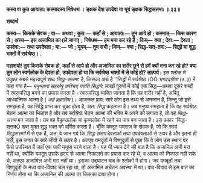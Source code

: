 **कस्य वा कुत आयाता: कस्मादस्य निषेधथ ।** **ङ्क्षक देवा उपदेवा या यूयं ङ्क्षक सिद्धसत्तमा: ॥ ३३॥** 

**शब्दार्थ** 

**कस्य—** **किसके सेवक** **; वा—** **अथवा** **; कुत:—** **कहाँ से** **; आयाता:—** **तुम आये हो** **; कस्मात्—** **किस कारण से** **; अस्य—** **इस** **अजामिल का (ले जाना)** **; निषेधथ—** **हम मना कर रहे हैं** **; किम्—** **क्या** **; देवा:—** **देवता** **; उपदेवा:—** **तथा उपदेवता** **; या:—** **जो** **; यूयम्—** **तुम सभी** **; किम्—** **क्या** **; सिद्ध-सत्-तमा:—** **सिद्धों या शुद्ध भक्तों में सर्वश्रेष्ठ।** **.** 

**महाशयो! तुम किसके सेवक हो, कहाँ से आये हो और अजामिल का शरीर छूने से हमें** **क्यों मना कर रहे हो? क्या तुम लोग स्वर्गलोक के देवता हो, उपदेवता हो या कि सर्वश्रेष्ठ** **भक्तों में से कोई हो?** **तात्पर्य :** इस श्लोक में प्रयुक्त सबसे महत्त्वपूर्ण शब्द *सिद्ध-सत्तमा:* है, जिसका अर्थ है ''सिद्धों में सर्वश्रेष्ठ।ÓÓ *भगवद्गीता* (७.३) में कहा गया है— *मनुष्याणां सहस्रेषु कश्चिद् यतति* *सिद्धये:* लाखों पुरुषों में कोई एक सिद्ध—अथवा दूसरे शब्दों में स्वरूपसिद्ध बनने का प्रयास करता है। स्वरूपसिद्ध व्यक्ति जानता है कि वह शरीर नहीं है, अपितु आध्यात्मिक आत्मा है ( *अहं* *ब्रह्मास्मि* )। आजकल प्राय: सारे लोग इस तथ्य से अनजान हैं, किन्तु जो इसे समझता है, वह सिद्धि प्राप्त कर चुका होता है, अत: *सिद्ध* कहलाता है। जब मनुष्य समझता है कि वह सर्वश्रेष्ठ चेतन आत्मा का भिन्नांश है और तब सर्वश्रेष्ठ चेतन आत्मा की भक्ति में अपने को लगाता है, तो वह *सिद्ध-सत्तम* बन जाता है। तब वह वैकुण्ठलोक या कृष्णलोक में रहने का पात्र बन जाता है। इस प्रकार 'सिद्ध-सत्तमÓ शब्द मुक्त शुद्ध भक्त को वर्णित करता है। चूँकि यमदूत यमराज के सेवक हैं, जो कि स्वयं *सिद्धसत्तमों* में से एक हैं, अत: वे जान गये कि *सिद्ध सत्तम* देवताओं तथा उपदेवताओं से ऊपर है और इतना ही नहीं, इस जगत के सारे जीवों से ऊपर है। अतएव यमदूतों ने विष्णुदूतों से पूछा कि वे लोग उस स्थान पर कैसे उपस्थित हैं जहाँ एक पापी मनुष्य मरने वाला है। यह भी ध्यान देने की बात है कि अजामिल अभी मरा नहीं था, क्योंकि यमदूत उसके हृदय से आत्मा निकालने का प्रयास कर रहे थे, व आत्मा को निकाल नहीं सके थे, अतएव अजामिल अभी मरा नहीं था। इसका उद्घाटन बाद के श्लोकों में होगा। जब यमदूतों तथा विष्णुदूतों के मध्य वाद-विवाद चल रहा था, तो अजामिल अचेतन अवस्था में था। वाद-विवाद से इस बात का निर्णय होना था कि अजामिल की आत्मा पर किसका दावा होगा।  